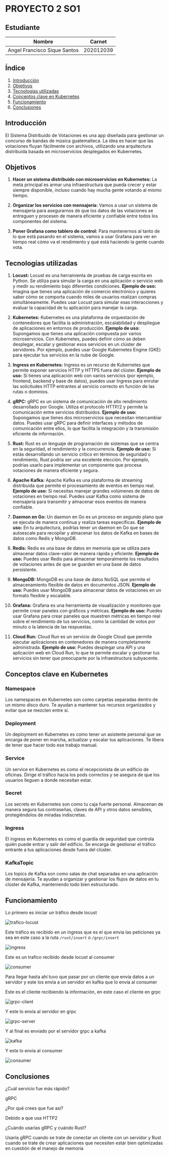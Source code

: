 # PROYECTO 2 SO1

## Estudiante

| Nombre                     | Carnet    |
| -------------------------- | --------- |
| Angel Francisco Sique Santos | 202012039 |

## Índice

1. [Introducción](#introducción)
2. [Objetivos](#objetivos)
3. [Tecnologías utilizadas](#tecnologías-utilizadas)
4. [Conceptos clave en Kubernetes](#conceptos-clave-en-kubernetes)
5. [Funcionamiento](#funcionamiento)
6. [Conclusiones](#conclusiones)

## Introducción

El Sistema Distribuido de Votaciones es una app diseñada para gestionar un concurso de bandas de música guatemalteca. La idea es hacer que las votaciones fluyan fácilmente con archivos, utilizando una arquitectura distribuida basada en microservicios desplegados en Kubernetes.

## Objetivos

1. **Hacer un sistema distribuido con microservicios en Kubernetes:** La meta principal es armar una infraestructura que pueda crecer y estar siempre disponible, incluso cuando hay mucha gente votando al mismo tiempo.

2. **Organizar los servicios con mensajería:** Vamos a usar un sistema de mensajería para asegurarnos de que los datos de las votaciones se entreguen y procesen de manera eficiente y confiable entre todos los componentes del sistema.

3. **Poner Grafana como tablero de control:** Para mantenernos al tanto de lo que está pasando en el sistema, vamos a usar Grafana para ver en tiempo real cómo va el rendimiento y qué está haciendo la gente cuando vota.

## Tecnologías utilizadas

1. **Locust:** Locust es una herramienta de pruebas de carga escrita en Python. Se utiliza para simular la carga en una aplicación o servicio web y medir su rendimiento bajo diferentes condiciones. **Ejemplo de uso:** Imagina que tienes una aplicación de comercio electrónico y quieres saber cómo se comporta cuando miles de usuarios realizan compras simultáneamente. Puedes usar Locust para simular esas interacciones y evaluar la capacidad de tu aplicación para manejar la carga.

2. **Kubernetes:** Kubernetes es una plataforma de orquestación de contenedores que facilita la administración, escalabilidad y despliegue de aplicaciones en entornos de producción. **Ejemplo de uso:** Supongamos que tienes una aplicación compuesta por varios microservicios. Con Kubernetes, puedes definir cómo se deben desplegar, escalar y gestionar esos servicios en un clúster de servidores. Por ejemplo, puedes usar Google Kubernetes Engine (GKE) para ejecutar tus servicios en la nube de Google.

3. **Ingress en Kubernetes:** Ingress es un recurso de Kubernetes que permite exponer servicios HTTP y HTTPS fuera del clúster. **Ejemplo de uso:** Si tienes una aplicación web con varios servicios (por ejemplo, frontend, backend y base de datos), puedes usar Ingress para enrutar las solicitudes HTTP entrantes al servicio correcto en función de las rutas o dominios.

4. **gRPC:** gRPC es un sistema de comunicación de alto rendimiento desarrollado por Google. Utiliza el protocolo HTTP/2 y permite la comunicación entre servicios distribuidos. **Ejemplo de uso:** Supongamos que tienes dos microservicios que necesitan intercambiar datos. Puedes usar gRPC para definir interfaces y métodos de comunicación entre ellos, lo que facilita la integración y la transmisión eficiente de información.

5. **Rust:** Rust es un lenguaje de programación de sistemas que se centra en la seguridad, el rendimiento y la concurrencia. **Ejemplo de uso:** Si estás desarrollando un servicio crítico en términos de seguridad o rendimiento, Rust podría ser una excelente elección. Por ejemplo, podrías usarlo para implementar un componente que procesa votaciones de manera eficiente y segura.

6. **Apache Kafka:** Apache Kafka es una plataforma de streaming distribuida que permite el procesamiento de eventos en tiempo real. **Ejemplo de uso:** Si necesitas manejar grandes volúmenes de datos de votaciones en tiempo real. Puedes usar Kafka como sistema de mensajería para transmitir y almacenar esos eventos de manera confiable.

7. **Daemon en Go:** Un daemon en Go es un proceso en segundo plano que se ejecuta de manera continua y realiza tareas específicas. **Ejemplo de uso:** En tu arquitectura, podrías tener un daemon en Go que se autoescale para recopilar y almacenar los datos de Kafka en bases de datos como Redis y MongoDB.

8. **Redis:** Redis es una base de datos en memoria que se utiliza para almacenar datos clave-valor de manera rápida y eficiente. **Ejemplo de uso:** Puedes usar Redis para almacenar temporalmente los resultados de votaciones antes de que se guarden en una base de datos persistente.

9. **MongoDB:** MongoDB es una base de datos NoSQL que permite el almacenamiento flexible de datos en documentos JSON. **Ejemplo de uso:** Puedes usar MongoDB para almacenar datos de votaciones en un formato flexible y escalable.

10. **Grafana:** Grafana es una herramienta de visualización y monitoreo que permite crear paneles con gráficos y métricas. **Ejemplo de uso:** Puedes usar Grafana para crear paneles que muestren métricas en tiempo real sobre el rendimiento de tus servicios, como la cantidad de votos por minuto o la latencia de las respuestas.

11. **Cloud Run:** Cloud Run es un servicio de Google Cloud que permite ejecutar aplicaciones en contenedores de manera completamente administrada. **Ejemplo de uso:** Puedes desplegar una API y una aplicación web en Cloud Run, lo que te permite escalar y gestionar tus servicios sin tener que preocuparte por la infraestructura subyacente.

## Conceptos clave en Kubernetes

### Namespace

Los namespaces en Kubernetes son como carpetas separadas dentro de un mismo disco duro. Te ayudan a mantener tus recursos organizados y evitar que se mezclen entre sí.

### Deployment

Un deployment en Kubernetes es como tener un asistente personal que se encarga de poner en marcha, actualizar y escalar tus aplicaciones. Te libera de tener que hacer todo ese trabajo manual.

### Service

Un service en Kubernetes es como el recepcionista de un edificio de oficinas. Dirige el tráfico hacia los pods correctos y se asegura de que los usuarios lleguen a donde necesitan estar.

### Secret

Los secrets en Kubernetes son como tu caja fuerte personal. Almacenan de manera segura tus contraseñas, claves de API y otros datos sensibles, protegiéndolos de miradas indiscretas.

### Ingress

El ingress en Kubernetes es como el guardia de seguridad que controla quién puede entrar y salir del edificio. Se encarga de gestionar el tráfico entrante a tus aplicaciones desde fuera del clúster.

### KafkaTopic

Los topics de Kafka son como salas de chat separadas en una aplicación de mensajería. Te ayudan a organizar y gestionar los flujos de datos en tu clúster de Kafka, manteniendo todo bien estructurado.

## Funcionamiento

Lo primero es iniciar un tráfico desde locust

![trafico-locust](./images/trafico-locust.png)

Este tráfico es recibido en un ingress que es el que envia las peticiones ya sea en este caso a la ruta `/rust/insert` o `/grpc/insert`

![ingress](./images/ingress.png)

Este es un trafico recibido desde locust al consumer

![consumer](./images/consumer.png)

Para llegar hasta ahí tuvo que pasar por un cliente que envía datos a un servidor y este los envia a un servidor en kafka que lo envía al consumer

Este es el cliente recibiendo la información, en este caso el cliente en grpc

![grpc-client](./images/grpc-client.png)

Y este lo envía al servidor en grpc

![grpc-server](./images/grpc-server.png)

Y al final es enviado por el servidor grpc a kafka

![kafka](./images/kafka.png)

Y este lo envía al consumer

![consumer](./images/consumer.png)

## Conclusiones

¿Cuál servicio fue más rápido?

gRPC

¿Por qué crees que fue así?

Debido a que usa HTTP2

¿Cuándo usarías gRPC y cuándo Rust?

Usaría gRPC cuando se trate de conectar un cliente con un servidor y Rust cuando se trate de crear aplicaciones que necesiten estár bien optimizadas en cuestión de el manejo de memoria
